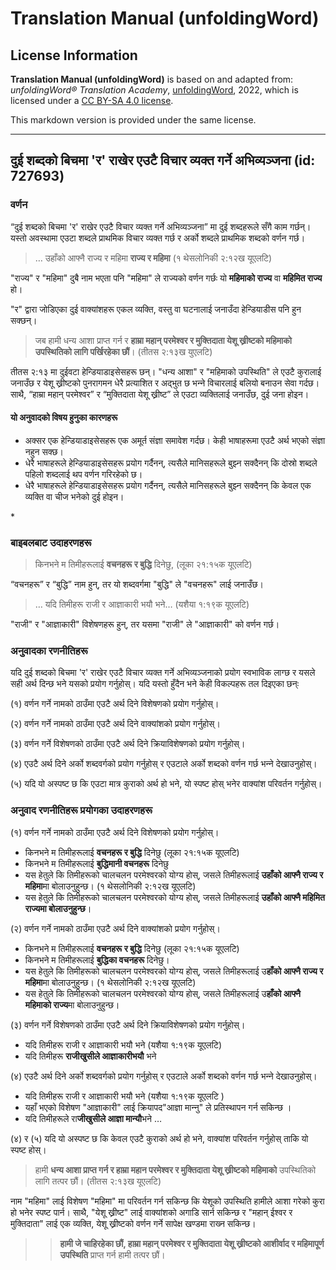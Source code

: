 # Translation Manual (unfoldingWord)

## License Information

**Translation Manual (unfoldingWord)** is based on and adapted from: _unfoldingWord® Translation Academy_, [unfoldingWord](https://unfoldingword.org/utw), 2022, which is licensed under a [CC BY-SA 4.0 license](https://creativecommons.org/licenses/by-sa/4.0/legalcode.en).

This markdown version is provided under the same license.



--------------------------------

## दुई शब्दको बिचमा 'र' राखेर एउटै विचार व्यक्त गर्ने अभिव्यञ्‍जना (id: 727693)

### वर्णन

“दुई शब्दको बिचमा 'र' राखेर एउटै विचार व्यक्त गर्ने अभिव्यञ्‍जना” मा दुई शब्दहरूले सँगै काम गर्छन्। यस्तो अवस्थामा एउटा शब्दले प्राथमिक विचार व्यक्त गर्छ र अर्को शब्दले प्राथमिक शब्दको वर्णन गर्छ।

> … उहाँको आफ्‍नै राज्‍य र महिमा **राज्‍य र महिमा** (१ थेसलोनिकी २:१२ख यूएलटि)

"राज्य" र "महिमा" दुबै नाम भएता पनि "महिमा" ले राज्यको वर्णन गर्छः यो **महिमाको राज्य** वा **महिमित राज्य** हो।

"र" द्वारा जोडिएका दुई वाक्यांशहरू एकल व्यक्ति, वस्तु वा घटनालाई जनाउँदा हेन्डियाडीस पनि हुन सक्छन्।

> जब हामी धन्य आशा प्राप्त गर्न र **हाम्रा महान् परमेश्‍वर र मुक्तिदाता येशू ख्रीष्टको महिमाको उपस्थितिको लागि पर्खिरहेका छौं**। (तीतस २:१३ख युएलटि)

तीतस २:१३ मा दुईवटा हेन्डियाडाइसेसहरू छन्। "धन्य आशा" र "महिमाको उपस्थिति" ले एउटै कुरालाई जनाउँछ र येशू ख्रीष्टको पुनरागमन धेरै प्रत्याशित र अद्भुत छ भन्‍ने विचारलाई बलियो बनाउन सेवा गर्दछ। साथै, “हाम्रा महान् परमेश्‍वर” र “मुक्तिदाता येशू ख्रीष्ट” ले एउटा व्यक्तिलाई जनाउँछ, दुई जना होइन।

#### यो अनुवादको विषय हुनुका कारणहरू

* अक्सर एक हेन्डियाडाइसेसहरू एक अमूर्त संज्ञा समावेश गर्दछ। केही भाषाहरूमा एउटै अर्थ भएको संज्ञा नहुन सक्छ।
* धेरै भाषाहरूले हेन्डियाडाइसेसहरू प्रयोग गर्दैनन्, त्यसैले मानिसहरूले बुझ्‍न सक्दैनन् कि दोस्रो शब्दले पहिलो शब्दलाई थप वर्णन गरिरहेको छ।
* धेरै भाषाहरूले हेन्डियाडाइसेसहरू प्रयोग गर्दैनन्, त्यसैले मानिसहरूले बुझ्‍न सक्दैनन् कि केवल एक व्यक्ति वा चीज भनेको दुई होइन।

\*

### बाइबलबाट उदाहरणहरू

> किनभने म तिमीहरूलाई **वचनहरू र बुद्धि** दिनेछु, (लूका २१:१५क यूएलटि)

“वचनहरू” र “बुद्धि” नाम हुन्, तर यो शब्दवर्गमा "बुद्धि" ले "वचनहरू" लाई जनाउँछ।

> … यदि तिमीहरू राजी र आज्ञाकारी भयौ भने… (यशैया १:१९क यूएलटि)

"राजी" र "आज्ञाकारी" विशेषणहरू हुन्, तर यसमा "राजी" ले "आज्ञाकारी" को वर्णन गर्छ।

### अनुवादका रणनीतिहरू

यदि दुई शब्दको बिचमा 'र' राखेर एउटै विचार व्यक्त गर्ने अभिव्यञ्‍जनाको प्रयोग स्वभाविक लाग्छ र यसले सही अर्थ दिन्छ भने यसको प्रयोग गर्नुहोस्। यदि यस्तो हुँदैन भने केही विकल्पहरू तल दिइएका छन्ः

(१) वर्णन गर्ने नामको ठाउँमा एउटै अर्थ दिने विशेषणको प्रयोग गर्नुहोस्।

(२) वर्णन गर्ने नामको ठाउँमा एउटै अर्थ दिने वाक्यांशको प्रयोग गर्नुहोस्।

(३) वर्णन गर्ने विशेषणको ठाउँमा एउटै अर्थ दिने क्रियाविशेषणको प्रयोग गर्नुहोस्।

(४) एउटै अर्थ दिने अर्को शब्दवर्गको प्रयोग गर्नुहोस् र एउटाले अर्को शब्दको वर्णन गर्छ भन्‍ने देखाउनुहोस्।

(५) यदि यो अस्पष्ट छ कि एउटा मात्र कुराको अर्थ हो भने, यो स्पष्ट होस् भनेर वाक्यांश परिवर्तन गर्नुहोस्।

### अनुवाद रणनीतिहरू प्रयोगका उदाहरणहरू

(१) वर्णन गर्ने नामको ठाउँमा एउटै अर्थ दिने विशेषणको प्रयोग गर्नुहोस्।

* किनभने म तिमीहरूलाई **वचनहरू र बुद्धि** दिनेछु (लूका २१:१५क यूएलटि)
* किनभने म तिमीहरूलाई **बुद्धिमानी वचनहरू** दिनेछु
* यस हेतुले कि तिमीहरूको चालचलन परमेश्‍वरको योग्‍य होस्, जसले तिमीहरूलाई **उहाँको आफ्‍नै राज्‍य र महिमा**मा बोलाउनुहुन्‍छ। (१ थेसलोनिकी २:१२ख यूएलटि)
* यस हेतुले कि तिमीहरूको चालचलन परमेश्‍वरको योग्‍य होस्, जसले तिमीहरूलाई **उहाँको आफ्‍नै महिमित राज्यमा बोलाउनुहुन्‍छ**।

(२) वर्णन गर्ने नामको ठाउँमा एउटै अर्थ दिने वाक्यांशको प्रयोग गर्नुहोस्।

* किनभने म तिमीहरूलाई **वचनहरू र बुद्धि** दिनेछु (लूका २१:१५क यूएलटि)
* किनभने म तिमीहरूलाई **बुद्धिका वचनहरू** दिनेछु।
* यस हेतुले कि तिमीहरूको चालचलन परमेश्‍वरको योग्‍य होस्, जसले तिमीहरूलाई उ**हाँको आफ्‍नै राज्‍य र महिमा**मा बोलाउनुहुन्‍छ। (१ थेसलोनिकी २:१२ख यूएलटि)
* यस हेतुले कि तिमीहरूको चालचलन परमेश्‍वरको योग्‍य होस्, जसले तिमीहरूलाई उ**हाँको आफ्‍नै महिमाको राज्य**मा बोलाउनुहुन्‍छ।

(३) वर्णन गर्ने विशेषणको ठाउँमा एउटै अर्थ दिने क्रियाविशेषणको प्रयोग गर्नुहोस्।

* यदि तिमीहरू राजी र आज्ञाकारी भयौ भने (यशैया १:१९क यूएलटि)
* यदि तिमीहरू **राजीखुसीले आज्ञाकारीभयौ** भने

(४) एउटै अर्थ दिने अर्को शब्दवर्गको प्रयोग गर्नुहोस् र एउटाले अर्को शब्दको वर्णन गर्छ भन्‍ने देखाउनुहोस्।

* यदि तिमीहरू राजी र आज्ञाकारी भयौ भने (यशैया १:१९क यूएलटि )
* यहाँ भएको विशेषण "आज्ञाकारी" लाई क्रियापद"आज्ञा मान्‍नु" ले प्रतिस्थापन गर्न सकिन्छ ।
* यदि तिमीहरूले रा**जीखुसीले आज्ञा मान्यौ**भने …

(४) र (५) यदि यो अस्पष्ट छ कि केवल एउटै कुराको अर्थ हो भने, वाक्यांश परिवर्तन गर्नुहोस् ताकि यो स्पष्ट होस्।

> हामी **धन्य आशा प्राप्त गर्न र हाम्रा महान परमेश्‍वर र मुक्तिदाता येशू ख्रीष्टको महिमाको** उपस्थितिको लागि तत्पर छौं। (तीतस २:१३ख यूएलटि)

नाम "महिमा" लाई विशेषण "महिमा" मा परिवर्तन गर्न सकिन्छ कि येशूको उपस्थिति हामीले आशा गरेको कुरा हो भनेर स्पष्ट पार्न। साथै, "येशू ख्रीष्ट" लाई वाक्यांशको अगाडि सार्न सकिन्छ र "महान् ईश्‍वर र मुक्तिदाता" लाई एक व्यक्ति, येशू ख्रीष्टको वर्णन गर्ने सापेक्ष खण्डमा राख्‍न सकिन्छ।

> > **हामी जे चाहिरहेका छौं, हाम्रा महान् परमेश्‍वर र मुक्तिदाता येशू ख्रीष्टको आशीर्वाद र महिमापूर्ण उपस्थिति** प्राप्त गर्न हामी तत्पर छौं।


